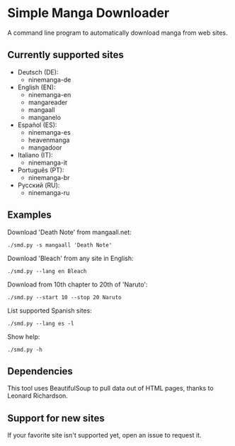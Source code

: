 # Simple Manga Downloader

A command line program to automatically download manga from web sites.

## Currently supported sites
* Deutsch (DE):
  * ninemanga-de
* English (EN):
  * ninemanga-en
  * mangareader
  * mangaall
  * manganelo
* Español (ES):
  * ninemanga-es
  * heavenmanga
  * mangadoor
* Italiano (IT):
  * ninemanga-it
* Português (PT):
  * ninemanga-br
* Русский (RU):
  * ninemanga-ru

## Examples
Download 'Death Note' from mangaall.net:

`./smd.py -s mangaall 'Death Note'`

Download 'Bleach' from any site in English:

`./smd.py --lang en Bleach`

Download from 10th chapter to 20th of 'Naruto':

`./smd.py --start 10 --stop 20 Naruto`

List supported Spanish sites:

`./smd.py --lang es -l`

Show help:

`./smd.py -h`

## Dependencies
This tool uses BeautifulSoup to pull data out of HTML pages, thanks to Leonard Richardson.

## Support for new sites
If your favorite site isn't supported yet, open an issue to request it.
